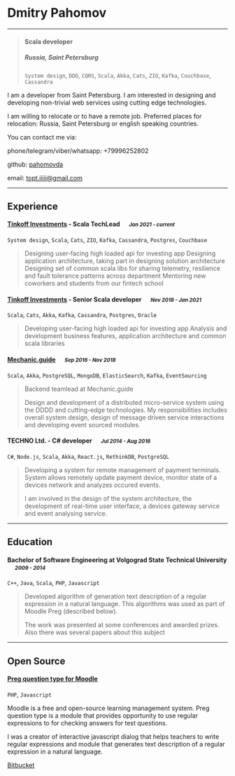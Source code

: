 # Dmitry Pahomov

---

> #### Scala developer
> #####  Russia, Saint Petersburg &emsp;
> `System design`, `DDD`, `CQRS`, `Scala`, `Akka`, `Cats`, `ZIO`, `Kafka`, `Couchbase`, `Cassandra`

I am a developer from Saint Petersburg. I am interested in designing and developing non-trivial web services using cutting edge technologies.

I am willing to relocate or to have a remote job. Preferred places for relocation: Russia, Saint Petersburg or english speaking countries.

You can contact me via:

phone/telegram/viber/whatsapp: +79996252802

github: [pahomovda](https://github.com/pahomovda)

email: 	topt.iiiii@gmail.com

---
## Experience
#### [Tinkoff Investments](https://www.tinkoff.ru/invest/) - Scala TechLead &emsp; <small>*Jan 2021 - current*</small>
`System design`, `Scala`, `Cats`, `ZIO`, `Kafka`, `Cassandra`, `Postgres`, `Couchbase`
> Designing user-facing high loaded api for investing app
Designing application architecture, taking part in designing solution architecture
Designing set of common scala libs for sharing telemetry, resilience and fault tolerance patterns across department
Mentoring new coworkers and students from our fintech school

#### [Tinkoff Investments](https://www.tinkoff.ru/invest/) - Senior Scala developer &emsp; <small>*Nov 2018 - Jan 2021*</small>
`Scala`, `Cats`, `Akka`, `Kafka`, `Cassandra`, `Postgres`, `Oracle`
> Developing user-facing high loaded api for investing app
Analysis and development business features, application architecture and common scala libraries

#### [Mechanic.guide](https://mechanic.guide) &emsp; <small>*Sep 2016 - Nov 2018*</small>
`Scala`, `Akka`, `PostgreSQL`, `MongoDB`, `ElasticSearch`, `Kafka`, `EventSourcing`
> Backend teamlead at Mechanic.guide 
>
> Design and development of a distributed micro-service system using the DDDD and cutting-edge technologies. 
> My responsibilities includes overall system design, design of message driven service interactions and developing event sourced modules.

#### TECHNO Ltd. - C# developer &emsp; <small>*Jul 2014 - Aug 2016*</small>
`C#`, `Node.js`, `Scala`, `Akka`, `React.js`, `RethinkDB`, `PostgreSQL`
> Developing a system for remote management of payment terminals. System allows remotely update payment device, monitor state of a devices network and analyzes occured events.
> 
> I am involved in the design of the system architecture, the development of real-time user interface, a devices gateway service and event analysing service.

---
## Education
#### Bachelor of Software Engineering at Volgograd State Technical University &emsp; <small>*2009 - 2014*</small>
`C++`, `Java`, `Scala`, `PHP`, `Javascript `
> Developed algorithm of generation text description of a regular expression in a natural language. This algorithms was used as part of Moodle Preg (described below).
> 
> The work was presented at some conferences and awarded prizes. Also there was several papers about this subject

---
## Open Source
#### [Preg question type for Moodle](https://docs.moodle.org/31/en/Preg_question_type)

`PHP`, `Javascript `

Moodle is a free and open-source learning management system. Preg question type is a module that provides opportunity to use regular expressions to for checking answers for test questions.

I was a creator of interactive javascript dialog that helps teachers to write regular expressions and module that generates text description of a regular expression in a natural language.

[Bitbucket](https://bitbucket.org/oasychev/moodle-plugins-preg)


